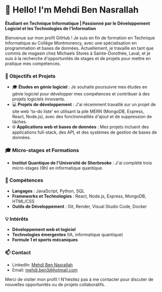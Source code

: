 # 👋 Hello! I'm Mehdi Ben Nasrallah

**Étudiant en Technique Informatique | Passionné par le Développement Logiciel et les Technologies de l'Information**

Bienvenue sur mon profil GitHub ! Je suis en fin de formation en Technique Informatique au Collège Montmorency, avec une spécialisation en programmation et bases de données. Actuellement, je travaille en tant que commis de magasin chez Michaels Stores à Sainte-Dorothée, Laval, et je suis à la recherche d'opportunités de stages et de projets pour mettre en pratique mes compétences.

### 🔭 Objectifs et Projets

- 🎓 **Études en génie logiciel** : Je souhaite poursuivre mes études en génie logiciel pour développer mes compétences et contribuer à des projets logiciels innovants.
- 💻 **Projets de développement** : J'ai récemment travaillé sur un projet de site web 'to-do liste' en utilisant la pile MERN (MongoDB, Express, React, Node.js), avec des fonctionnalités d'ajout et de suppression de tâches.
- 🌐 **Applications web et bases de données** : Mes projets incluent des applications full-stack, des API, et des systèmes de gestion de bases de données.

### 🎓 Micro-stages et Formations
- **Institut Quantique de l'Université de Sherbrooke** : J'ai complété trois micro-stages (9h) en informatique quantique.

### 🌱 Compétences
- **Langages** : JavaScript, Python, SQL
- **Frameworks et Technologies** : React, Node.js, Express, MongoDB, HTML/CSS
- **Outils de Développement** : Git, Render, Visual Studio Code, Docker

### 💡 Intérêts
- **Développement web et logiciel**
- **Technologies émergentes** (IA, informatique quantique)
- **Formule 1 et sports mécaniques**

### 📫 Contact
- LinkedIn: [Mehdi Ben Nasrallah](https://www.linkedin.com/in/mehdi-ben-nasrallah)
- Email: mehdi.ben3@hotmail.com

Merci de visiter mon profil ! N'hésitez pas à me contacter pour discuter de nouvelles opportunités ou de projets collaboratifs.

<!---
MehdiBenNasrallah/MehdiBenNasrallah is a ✨ special ✨ repository because its `README.md` (this file) appears on your GitHub profile.
You can click the Preview link to take a look at your changes.
--->
